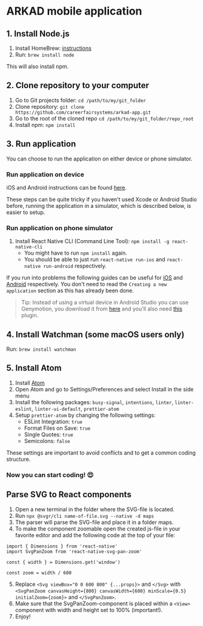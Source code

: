 # ARKAD mobile application

## 1. Install Node.js

1.  Install HomeBrew: [instructions](https://docs.brew.sh/Installation)
2.  Run: `brew install node`

This will also install npm.

## 2. Clone repository to your computer

1.  Go to Git projects folder: `cd /path/to/my/git_folder`
2.  Clone repository: `git clone https://github.com/careerfairsystems/arkad-app.git`
3.  Go to the root of the cloned repo `cd /path/to/my/git_folder/repo_root`
4.  Install npm: `npm install`

## 3. Run application

You can choose to run the application on either device or phone simulator.

### Run application on device

iOS and Android instructions can be found [here](https://facebook.github.io/react-native/docs/running-on-device.html).

These steps can be quite tricky if you haven't used Xcode or Android Studio before, running the application in a simulator, which is described below, is easier to setup.

### Run application on phone simulator

1.  Install React Native CLI (Command Line Tool): `npm install -g react-native-cli`
    - You might have to run `npm install` again.
    - You should be able to just run `react-native run-ios` and `react-native run-android` respectively.

If you run into problems the following guides can be useful for [iOS](https://facebook.github.io/react-native/docs/getting-started.html#xcode) and [Android](https://facebook.github.io/react-native/docs/getting-started.html#java-development-kit) respectively. You don't need to read the `Creating a new application` section as this has already been done.

> Tip: Instead of using a virtual device in Android Studio you can use Genymotion, you download it from [here](https://www.genymotion.com/fun-zone/) and you'll also need [this](https://www.genymotion.com/plugins/) plugin.

## 4. Install Watchman (some macOS users only)

Run: `brew install watchman`

## 5. Install Atom

1.  Install [Atom](https://atom.io)
2.  Open Atom and go to Settings/Preferences and select Install in the side menu
3.  Install the following packages: `busy-signal`, `intentions`, `linter`, `linter-eslint`, `linter-ui-default`, `prettier-atom`
4.  Setup `prettier-atom` by changing the following settings:
    - ESLint Integration: `true`
    - Format Files on Save: `true`
    - Single Quotes: `true`
    - Semicolons: `false`

These settings are important to avoid conflicts and to get a common coding structure.

### Now you can start coding! :heart_eyes:

## Parse SVG to React components

1. Open a new terminal in the folder where the SVG-file is located.
2. Run `npx @svgr/cli name-of-file.svg --native -d maps`
3. The parser will parse the SVG-file and place it in a folder maps.
4. To make the component zoomable open the created js-file in your favorite editor and add the following code at the top of your file:

```
import { Dimensions } from 'react-native'
import SvgPanZoom from 'react-native-svg-pan-zoom'

const { width } = Dimensions.get('window')

const zoom = width / 600
```

5. Replace `<Svg viewBox="0 0 600 800" {...props}>` and `</Svg>` with `<SvgPanZoom canvasHeight={800} canvasWidth={600} minScale={0.5} initialZoom={zoom}>` and `</SvgPanZoom>`.
6. Make sure that the SvgPanZoom-component is placed within a `<View>` component with width and height set to 100% (important!).
7. Enjoy!

